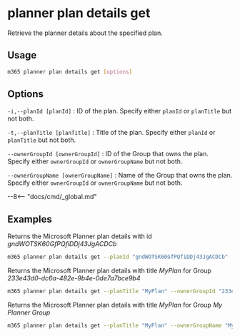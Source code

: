 # planner plan details get

Retrieve the planner details about the specified plan.

## Usage

```sh
m365 planner plan details get [options]
```

## Options

`-i,--planId [planId]`
: ID of the plan. Specify either `planId` or `planTitle` but not both.

`-t,--planTitle [planTitle]`
: Title of the plan. Specify either `planId` or `planTitle` but not both.

`--ownerGroupId [ownerGroupId]`
: ID of the Group that owns the plan. Specify either `ownerGroupId` or `ownerGroupName` but not both.

`--ownerGroupName [ownerGroupName]`
: Name of the Group that owns the plan. Specify either `ownerGroupId` or `ownerGroupName` but not both.

--8<-- "docs/cmd/_global.md"

## Examples

Returns the Microsoft Planner plan details with id _gndWOTSK60GfPQfiDDj43JgACDCb_

```sh
m365 planner plan details get --planId "gndWOTSK60GfPQfiDDj43JgACDCb"
```

Returns the Microsoft Planner plan details with title _MyPlan_ for Group _233e43d0-dc6a-482e-9b4e-0de7a7bce9b4_

```sh
m365 planner plan details get --planTitle "MyPlan" --ownerGroupId "233e43d0-dc6a-482e-9b4e-0de7a7bce9b4"
```

Returns the Microsoft Planner plan details with title _MyPlan_ for Group _My Planner Group_

```sh
m365 planner plan details get --planTitle "MyPlan" --ownerGroupName "My Planner Group"
```
